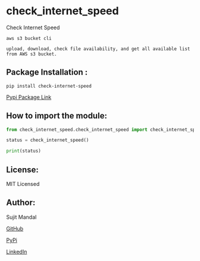 # check_internet_speed
Check Internet Speed




```
aws s3 bucket cli

upload, download, check file availability, and get all available list from AWS s3 bucket.
```


## Package Installation : 
```
pip install check-internet-speed
```
[Pypi Package Link](https://pypi.org/project/check-internet-speed/)


## How to import the module:
```python
from check_internet_speed.check_internet_speed import check_internet_speed

status = check_internet_speed()

print(status)
```





## License:
MIT Licensed

## Author:
Sujit Mandal

[GitHub](https://github.com/sujitmandal)

[PyPi](https://pypi.org/user/sujitmandal/)

[LinkedIn](https://www.linkedin.com/in/sujit-mandal-91215013a/)
